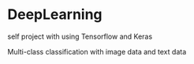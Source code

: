 # DeepLearning
self project with using Tensorflow and Keras


Multi-class classification with image data and text data 
